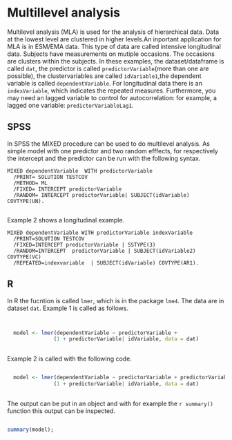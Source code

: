 # Multillevel analysis

Multilevel analysis (MLA) is used for the analysis of hierarchical data. Data at the lowest level are clustered in higher levels.An inportant application for MLA is in ESM/EMA data. This type of data are called intensive longitudinal data. Subjects have measurements on mutiple occasions. The occasions are clusters within the subjects. In these examples, the dataset/dataframe is called `dat`, the predictor  is called `predictorVariable`(more than one are possible), the clustervariables are called `idVariable1`,the dependent variable is called `dependentVariable`. For longitudinal data there is an `indexVariable`, which indicates the repeated measures. Furthermore, you may need an lagged variable to control for autocorrelation: for example, a lagged one variable: `predictorVariableLag1`.

## SPSS

In SPSS the MIXED procedure can be used to do multilevel analysis. As simple model with one predictor and two random efffects, for respectively the intercept and the predictor can be run with the following syntax.

```
MIXED dependentVariable  WITH predictorVariable
  /PRINT= SOLUTION TESTCOV
  /METHOD= ML
  /FIXED= INTERCEPT predictorVariable 
  /RANDOM= INTERCEPT predictorVariable| SUBJECT(idVariable)  COVTYPE(UN).


```

Example 2 shows a longitudinal example.

```
MIXED dependentVariable WITH predictorVariable indexVariable
  /PRINT=SOLUTION TESTCOV
  /FIXED=INTERCEPT predictorVariable | SSTYPE(3)
  /RANDOM=INTERCEPT  predictorVariable | SUBJECT(idVariable2) COVTYPE(VC)
  /REPEATED=indexvariable  | SUBJECT(idVariable) COVTYPE(AR1).

```

## R

In R the fucntion is called `lmer`, which is in the  package `lme4`. The data are in dataset `dat`. Example 1 is called as follows.

```r


  model <- lmer(dependentVariable ~ predictorVariable + 
               (1 + predictorVariable| idVariable, data = dat)
  
```

Example 2 is called with the following code.

```r

  model <- lmer(dependentVariable ~ predictorVariable + predictorVariableLag1 +
               (1 + predictorVariable| idVariable, data = dat)
 
```

The output can be put in an object and with for example the `r summary()` function this output can be inspected.

```r

summary(model);

```

